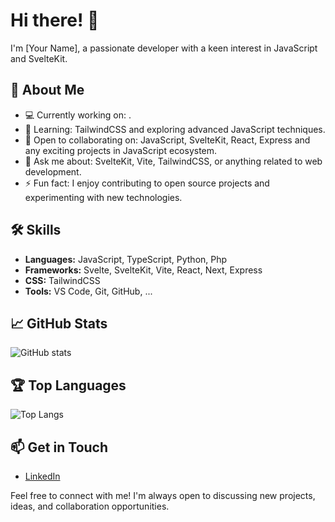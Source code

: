 # Hi there! 👋

I'm [Your Name], a passionate developer with a keen interest in JavaScript and SvelteKit.

## 🚀 About Me
- 💻 Currently working on: .
- 🌱 Learning: TailwindCSS and exploring advanced JavaScript techniques.
- 🤝 Open to collaborating on: JavaScript, SvelteKit, React, Express and any exciting projects in JavaScript ecosystem.
- 💬 Ask me about: SvelteKit, Vite, TailwindCSS, or anything related to web development.
- ⚡ Fun fact: I enjoy contributing to open source projects and experimenting with new technologies.

## 🛠️ Skills
- **Languages:** JavaScript, TypeScript, Python, Php
- **Frameworks:** Svelte, SvelteKit, Vite, React, Next, Express
- **CSS:** TailwindCSS
- **Tools:** VS Code, Git, GitHub, ...

## 📈 GitHub Stats
![GitHub stats](https://github-readme-stats.vercel.app/api?username=jimmymut&show_icons=true&theme=radical)

## 🏆 Top Languages
![Top Langs](https://github-readme-stats.vercel.app/api/top-langs/?username=jimmymut&layout=compact&theme=radical)

## 📫 Get in Touch
- [LinkedIn](https://www.linkedin.com/in/mutabazi-jimmy-134528116/)

Feel free to connect with me! I'm always open to discussing new projects, ideas, and collaboration opportunities.
